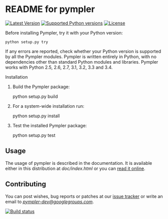 README for pympler
==================

[![Latest Version](https://pypip.in/version/Pympler/badge.svg)](https://pypi.python.org/pypi/Pympler/)
[![Supported Python versions](https://pypip.in/py_versions/Pympler/badge.svg)](https://pypi.python.org/pypi/Pympler/)
[![License](https://pypip.in/license/Pympler/badge.svg)](https://pypi.python.org/pypi/Pympler/)


Before installing Pympler, try it with your Python version:

    python setup.py try

If any errors are reported, check whether your Python version is
supported by all the Pympler modules. Pympler is written entirely in
Python, with no dependencies other than standard Python modules and
libraries. Pympler works with Python 2.5, 2.6, 2.7, 3.1, 3.2, 3.3 and 3.4.

Installation

1. Build the Pympler package:

    python setup.py build

2. For a system-wide installation run:

    python setup.py install

3. Test the installed Pympler package:

    python setup.py test


Usage
-----
The usage of pympler is described in the documentation.  It is
available either in this distribution at *doc/index.html* or
you can [read it online](http://packages.python.org/Pympler/).


Contributing
------------
You can post wishes, bug reports or patches at our
[issue tracker](https://github.com/pympler/pympler/issues) or
write an email to *pympler-dev@googlegroups.com*.


[![Build status](https://secure.travis-ci.org/pympler/pympler.png?branch=master)](http://travis-ci.org/pympler/pympler)
